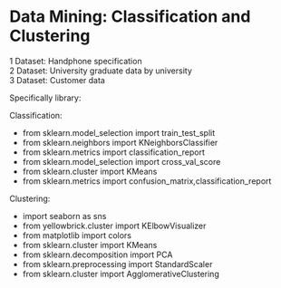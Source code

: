 # Data Mining: Classification and Clustering

1 Dataset: Handphone specification  
2 Dataset: University graduate data by university  
3 Dataset: Customer data  

Specifically library:  

Classification:  
- from sklearn.model_selection import train_test_split  
- from sklearn.neighbors import KNeighborsClassifier  
- from sklearn.metrics import classification_report  
- from sklearn.model_selection import cross_val_score  
- from sklearn.cluster import KMeans  
- from sklearn.metrics import confusion_matrix,classification_report  
 
Clustering:   
- import seaborn as sns  
- from yellowbrick.cluster import KElbowVisualizer  
- from matplotlib import colors  
- from sklearn.cluster import KMeans  
- from sklearn.decomposition import PCA  
- from sklearn.preprocessing import StandardScaler  
- from sklearn.cluster import AgglomerativeClustering 

